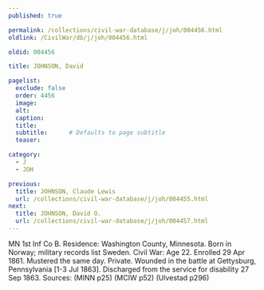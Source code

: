 ```yaml
---
published: true

permalink: /collections/civil-war-database/j/joh/004456.html
oldlink: /CivilWar/db/j/joh/004456.html

oldid: 004456

title: JOHNSON, David

pagelist:
  exclude: false
  order: 4456
  image: 
  alt:
  caption:
  title:
  subtitle:      # Defaults to page subtitle
  teaser:

category: 
  - J 
  - JOH

previous:
  title: JOHNSON, Claude Lewis
  url: /collections/civil-war-database/j/joh/004455.html  
next:
  title: JOHNSON, David O.
  url: /collections/civil-war-database/j/joh/004457.html   
---
```

MN 1st Inf Co B. Residence: Washington County, Minnesota. Born in Norway; military records list Sweden. Civil War: Age 22. Enrolled 29 Apr 1861. Mustered the same day. Private. Wounded in the battle at Gettysburg, Pennsylvania [1-3 Jul 1863]. Discharged from the service for disability 27 Sep 1863. Sources: (MINN p25) (MCIW p52) (Ulvestad p296)